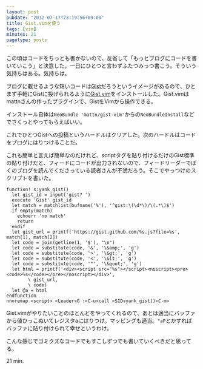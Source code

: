 ```yaml
---
layout: post
pubdate: "2012-07-17T23:19:56+09:00"
title: Gist.vimを使う
tags: [vim]
minutes: 21
pagetype: posts
---
```

この頃はコードをちっとも書かないので、反省して「もっとブログにコードを書いていこう」と決意した。一日にひとつと言わずふたつみっつ書こう。そういう気持ちはある。気持ちは。

ブログに載せるような短いコードは[Gist](https://gist.github.com/)だろうというイメージがあるので、ひとまず手軽にGistに投げられるように[Gist.vim](https://github.com/mattn/gist-vim/)をインストールした。Gist.vimはmattnさんの作ったプラグインで、GistをVimから操作できる。

インストール自体は`NeoBundle 'mattn/gist-vim'`からの`NeoBundleInstall`などでさくっとやってもらえばいい。

これでひとつGistへの投稿というハードルはクリアした。次のハードルはコードをブログにはりつけることだ。

これも簡単と言えば簡単なのだけれど、scriptタグを貼り付けるだけのGist標準の貼り付けだと、フィードにコードが出力されないので、フィードリーダーでぼくのブログを読んでくださっている読者さんが不満だろう。そこでやっつけのスクリプトを書いた。

<div><script src="https://gist.github.com/3129678.js?file=yank_gist.vim"></script><noscript><pre><code>function! s:yank_gist()
  let gist_id = input('gist? ')
  execute 'Gist' gist_id
  let match = matchlist(bufname('%'), '^gist:\(\d*\)/\(.*\)$')
  if empty(match)
    echoerr 'no match'
    return
  endif
  let gist_url = printf('https://gist.github.com/%s.js?file=%s', match[1], match[2])
  let code = join(getline(1, '$'), &quot;\n&quot;)
  let code = substitute(code, '&amp;', '\&amp;amp;', 'g')
  let code = substitute(code, '&gt;', '\&amp;gt;', 'g')
  let code = substitute(code, '&lt;', '\&amp;lt;', 'g')
  let code = substitute(code, '&quot;', '\&amp;quot;', 'g')
  let html = printf('&lt;div&gt;&lt;script src=&quot;%s&quot;&gt;&lt;/script&gt;&lt;noscript&gt;&lt;pre&gt;&lt;code&gt;%s&lt;/code&gt;&lt;/pre&gt;&lt;/noscript&gt;&lt;/div&gt;',
        \ gist_url,
        \ code)
  let @a = html
endfunction
nnoremap &lt;script&gt; &lt;Leader&gt;G :&lt;C-u&gt;call &lt;SID&gt;yank_gist()&lt;C-m&gt;</code></pre></noscript></div>

Gist.vimがやりたいことのほとんどをやってくれるので、あとは適当にバッファから値ひっこぬいてレジスタaにはりつけ。マッピングも適当。`"aP`とかすればバッファに貼り付けられて幸せというわけ。

こんな感じでゴミクズなコードでもすこしずつでも書いていくべきだと思ってる。

21 min.
